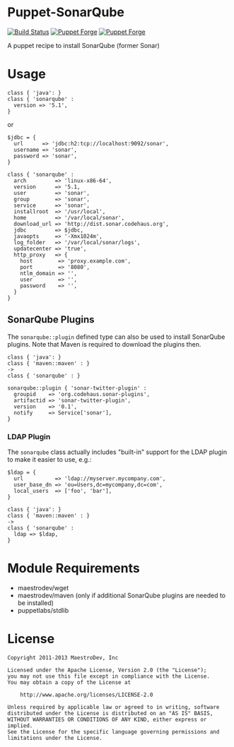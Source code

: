Puppet-SonarQube
================

[![Build Status](https://travis-ci.org/maestrodev/puppet-sonarqube.svg?branch=master)](https://travis-ci.org/maestrodev/puppet-sonarqube)
[![Puppet Forge](https://img.shields.io/puppetforge/v/maestrodev/sonarqube.svg)](https://forge.puppetlabs.com/maestrodev/sonarqube)
[![Puppet Forge](https://img.shields.io/puppetforge/f/maestrodev/sonarqube.svg)](https://forge.puppetlabs.com/maestrodev/sonarqube)


A puppet recipe to install SonarQube (former Sonar)


# Usage

    class { 'java': }
    class { 'sonarqube' :
      version => '5.1',
    }

or

    $jdbc = {
      url      => 'jdbc:h2:tcp://localhost:9092/sonar',
      username => 'sonar',
      password => 'sonar',
    }

    class { 'sonarqube' :
      arch         => 'linux-x86-64',
      version      => '5.1,
      user         => 'sonar',
      group        => 'sonar',
      service      => 'sonar',
      installroot  => '/usr/local',
      home         => '/var/local/sonar',
      download_url => 'http://dist.sonar.codehaus.org',
      jdbc         => $jdbc,
      javaopts     => '-Xmx1024m',
      log_folder   => '/var/local/sonar/logs',
      updatecenter => 'true',
      http_proxy   => {
      	host        => 'proxy.example.com',
      	port        => '8080',
      	ntlm_domain => '',
      	user        => '',
      	password    => '',
      }
    }

## SonarQube Plugins

The `sonarqube::plugin` defined type can also be used to install SonarQube plugins. Note that Maven is required to download the plugins then.

    class { 'java': }
    class { 'maven::maven' : }
    ->
    class { 'sonarqube' : }
    
    sonarqube::plugin { 'sonar-twitter-plugin' :
      groupid    => 'org.codehaus.sonar-plugins',
      artifactid => 'sonar-twitter-plugin',
      version    => '0.1',
      notify     => Service['sonar'],
    }
    

### LDAP Plugin

The `sonarqube` class actually includes "built-in" support for the LDAP plugin to make it easier to use, e.g.:

    $ldap = {
      url          => 'ldap://myserver.mycompany.com',
      user_base_dn => 'ou=Users,dc=mycompany,dc=com',
      local_users  => ['foo', 'bar'],
    }

    class { 'java': }
    class { 'maven::maven' : }
    ->
    class { 'sonarqube' :
      ldap => $ldap,
    }


# Module Requirements

* maestrodev/wget
* maestrodev/maven (only if additional SonarQube plugins are needed to be installed)
* puppetlabs/stdlib

# License

    Copyright 2011-2013 MaestroDev, Inc

    Licensed under the Apache License, Version 2.0 (the "License");
    you may not use this file except in compliance with the License.
    You may obtain a copy of the License at

        http://www.apache.org/licenses/LICENSE-2.0

    Unless required by applicable law or agreed to in writing, software
    distributed under the License is distributed on an "AS IS" BASIS,
    WITHOUT WARRANTIES OR CONDITIONS OF ANY KIND, either express or implied.
    See the License for the specific language governing permissions and
    limitations under the License.
